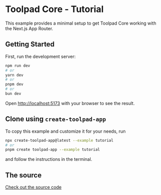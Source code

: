 # Toolpad Core - Tutorial

This example provides a minimal setup to get Toolpad Core working with the Next.js App Router.

## Getting Started

First, run the development server:

```bash
npm run dev
# or
yarn dev
# or
pnpm dev
# or
bun dev
```

Open [http://localhost:5173](http://localhost:5173) with your browser to see the result.

## Clone using `create-toolpad-app`

To copy this example and customize it for your needs, run

```bash
npx create-toolpad-app@latest --example tutorial
# or
pnpm create toolpad-app --example tutorial
```

and follow the instructions in the terminal.

## The source

[Check out the source code](https://github.com/mui/toolpad/tree/master/examples/core/tutorial/)
